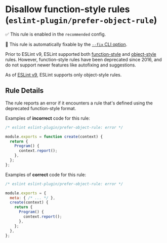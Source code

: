 # Disallow function-style rules (`eslint-plugin/prefer-object-rule`)

✅ This rule is enabled in the `recommended` config.

🔧 This rule is automatically fixable by the [`--fix` CLI option](https://eslint.org/docs/latest/user-guide/command-line-interface#--fix).

<!-- end rule header -->

Prior to ESLint v9, ESLint supported both [function-style](https://eslint.org/docs/developer-guide/working-with-rules-deprecated) and [object-style](https://eslint.org/docs/developer-guide/working-with-rules) rules. However, function-style rules have been deprecated since 2016, and do not support newer features like autofixing and suggestions.

As of [ESLint v9](https://github.com/eslint/rfcs/tree/main/designs/2021-schema-object-rules#motivation-for-requiring-object-style-rules), ESLint supports only object-style rules.

## Rule Details

The rule reports an error if it encounters a rule that's defined using the deprecated function-style format.

Examples of **incorrect** code for this rule:

```js
/* eslint eslint-plugin/prefer-object-rule: error */

module.exports = function create(context) {
  return {
    Program() {
      context.report();
    },
  };
};
```

Examples of **correct** code for this rule:

```js
/* eslint eslint-plugin/prefer-object-rule: error */

module.exports = {
  meta: { /* ... */ },
  create(context) {
    return {
      Program() {
        context.report();
      },
    };
  },
};
```
